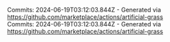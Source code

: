 Commits: 2024-06-19T03:12:03.844Z - Generated via https://github.com/marketplace/actions/artificial-grass
<br>
Commits: 2024-06-19T03:12:03.844Z - Generated via https://github.com/marketplace/actions/artificial-grass
<br>
